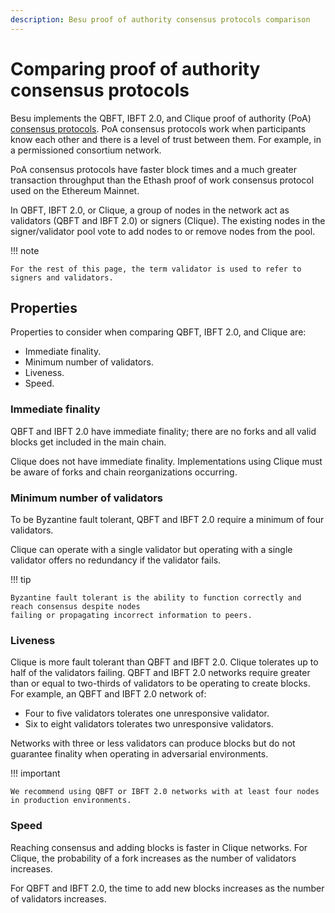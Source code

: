 ```yaml
---
description: Besu proof of authority consensus protocols comparison
---
```


# Comparing proof of authority consensus protocols

Besu implements the QBFT, IBFT 2.0, and Clique proof of authority (PoA) [consensus protocols](Overview-Consensus.md).
PoA consensus protocols work when participants know each other and there is a level of trust
between them. For example, in a permissioned consortium network.

PoA consensus protocols have faster block times and a much greater transaction
throughput than the Ethash proof of work consensus protocol used on the Ethereum Mainnet.

In QBFT, IBFT 2.0, or Clique, a group of nodes in the network act as validators (QBFT and IBFT 2.0) or signers (Clique).
The existing nodes in the signer/validator pool vote to add nodes to or remove nodes from the pool.

!!! note

    For the rest of this page, the term validator is used to refer to signers and validators.

## Properties

Properties to consider when comparing QBFT, IBFT 2.0, and Clique are:

* Immediate finality.
* Minimum number of validators.
* Liveness.
* Speed.

### Immediate finality

QBFT and IBFT 2.0 have immediate finality; there are no forks and all valid blocks get
included in the main chain.

Clique does not have immediate finality. Implementations using Clique must be aware of forks and
chain reorganizations occurring.

### Minimum number of validators

To be Byzantine fault tolerant, QBFT and IBFT 2.0 require a minimum of four validators.

Clique can operate with a single validator but operating with a single validator offers no
redundancy if the validator fails.

!!! tip

    Byzantine fault tolerant is the ability to function correctly and reach consensus despite nodes
    failing or propagating incorrect information to peers.

### Liveness

Clique is more fault tolerant than QBFT and IBFT 2.0. Clique tolerates up to half of the validators
failing. QBFT and IBFT 2.0 networks require greater than or equal to two-thirds of validators to be
operating to create blocks. For example, an QBFT and IBFT 2.0 network of:

* Four to five validators tolerates one unresponsive validator.
* Six to eight validators tolerates two unresponsive validators.

Networks with three or less validators can produce blocks but do not guarantee finality when
operating in adversarial environments.

!!! important

    We recommend using QBFT or IBFT 2.0 networks with at least four nodes in production environments.

### Speed

Reaching consensus and adding blocks is faster in Clique networks. For Clique, the probability of a
fork increases as the number of validators increases.

For QBFT and IBFT 2.0, the time to add new blocks increases as the number of validators increases.
